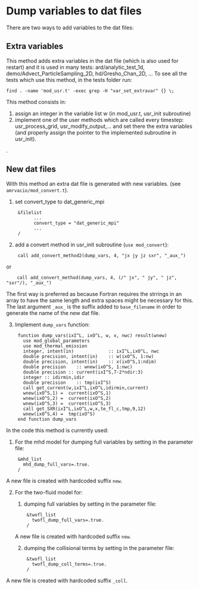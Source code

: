 # Dump variables to dat files

There are two ways to add variables to the dat files:

## Extra variables
This method adds extra variables in the dat file (which is also used for restart) and it is used in many tests: ard/analytic_test_1d, demo/Advect_ParticleSampling_2D, hd/Gresho_Chan_2D, ...
To see all the tests which use this method, in the tests folder run: 

    find . -name 'mod_usr.t' -exec grep -H "var_set_extravar" {} \;

This method  consists in:
1. assign an integer in the variable list w (in mod_usr.t, usr_init subroutine)
2. implement one of the user methods which are called every timestep: usr_process_grid, usr_modify_output,...
 and set there  the extra variables (and properly assign the pointer to the implemented subroutine  in usr_init).

.
## New dat files
With this method an extra dat file is generated with new variables. (see `amrvacio/mod_convert.t`). 
1. set convert_type to dat_generic_mpi

        &filelist
              ...
              convert_type = "dat_generic_mpi"
              ...
        /

2. add a convert method in usr_init subroutine (`use mod_convert`):

        call add_convert_method2(dump_vars, 4, "jx jy jz sxr", "_aux_") 

or

        call add_convert_method(dump_vars, 4, (/" jx", " jy", " jz", "sxr"/), "_aux_")

The first way is preferred as because Fortran requires the strrings in an array to have the same length and extra spaces might be necessary for this.
The last argument `_aux_` is the suffix added to `base_filename`  in order to generate  the name of the new dat file.

3. Implement `dump_vars` function: 

        function dump_vars(ixI^L, ixO^L, w, x, nwc) result(wnew)
          use mod_global_parameters
          use mod_thermal_emission
          integer, intent(in)             :: ixI^L,ixO^L, nwc
          double precision, intent(in)    :: w(ixO^S, 1:nw)
          double precision, intent(in)    :: x(ixO^S,1:ndim)
          double precision    :: wnew(ixO^S, 1:nwc)
          double precision :: current(ixI^S,7-2*ndir:3)
          integer :: idirmin,idir
          double precision    :: tmp(ixI^S)
          call get_current(w,ixI^L,ixO^L,idirmin,current)
          wnew(ixO^S,1) =  current(ixO^S,1)
          wnew(ixO^S,2) =  current(ixO^S,2)
          wnew(ixO^S,3) =  current(ixO^S,3)
          call get_SXR(ixI^L,ixO^L,w,x,te_fl_c,tmp,9,12)
          wnew(ixO^S,4) =  tmp(ixO^S)
        end function dump_vars

In the code this method is currently used: 
1. For the mhd model for dumping full variables by setting in the parameter file:

        &mhd_list
          mhd_dump_full_vars=.true.
        /  

A new file is created with hardcoded suffix `new`.

2. For the two-fluid  model for:
    1. dumping full variables by setting in the parameter file:

            &twofl_list
              twofl_dump_full_vars=.true.
            /  

    A new file is created with hardcoded suffix `new`.

    2. dumping the collisional terms by setting in the parameter file:

            &twofl_list
              twofl_dump_coll_terms=.true.
            /  

  A new file is created with hardcoded suffix `_coll`.

 
